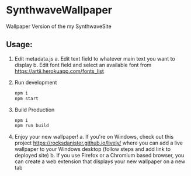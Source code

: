 # SynthwaveWallpaper
Wallpaper Version of the my SynthwaveSite

## Usage:
1. Edit metadata.js
  a. Edit text field to whatever main text you want to display
  b. Edit font field and select an available font from https://artii.herokuapp.com/fonts_list

2. Run development
   ```bash
   npm i
   npm start
   ```

3. Build Production
   ```bash
   npm i 
   npm run build
   ```

4. Enjoy your new wallpaper!
  a. If you're on Windows, check out this project https://rocksdanister.github.io/lively/ where you can add a live wallpaper to your Windows desktop (follow steps and add link to deployed site)
  b. If you use Firefox or a Chromium based browser, you can create a web extension that displays your new wallpaper on a new tab